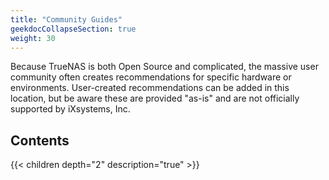 ```yaml
---
title: "Community Guides"
geekdocCollapseSection: true
weight: 30
---
```


Because TrueNAS is both Open Source and complicated, the massive user community often creates recommendations for specific hardware or environments.
User-created recommendations can be added in this location, but be aware these are provided "as-is" and are not officially supported by iXsystems, Inc.

## Contents

{{< children depth="2" description="true" >}}
